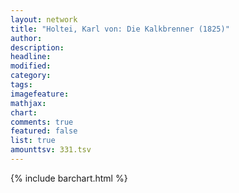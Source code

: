 ```yaml
---
layout: network
title: "Holtei, Karl von: Die Kalkbrenner (1825)"
author:
description:
headline:
modified:
category:
tags:
imagefeature: 
mathjax: 
chart: 
comments: true
featured: false
list: true
amounttsv: 331.tsv
---
```

{% include barchart.html %}
